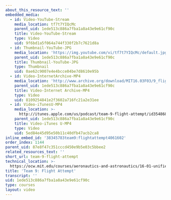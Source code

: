 ```yaml
---
about_this_resource_text: ''
embedded_media:
  - id: Video-YouTube-Stream
    media_location: tf7t7YIQcMc
    parent_uid: 1ede513c886a7fba1a8a43e9e61cf90c
    title: Video-YouTube-Stream
    type: Video
    uid: 9f6bd1a5f064a744f330f2b7c7621d8a
  - id: Thumbnail-YouTube-JPG
    media_location: 'https://img.youtube.com/vi/tf7t7YIQcMc/default.jpg'
    parent_uid: 1ede513c886a7fba1a8a43e9e61cf90c
    title: Thumbnail-YouTube-JPG
    type: Thumbnail
    uid: 0ae62c9007e4e4bcce04be7d8610e95b
  - id: Video-InternetArchive-MP4
    media_location: 'http://www.archive.org/download/MIT16.03F03/9_flight-220k.mp4'
    parent_uid: 1ede513c886a7fba1a8a43e9e61cf90c
    title: Video-Internet Archive-MP4
    type: Video
    uid: 8109254841e2f3602a716fc21a2e31ee
  - id: Video-iTunesU-MP4
    media_location: >-
      http://itunes.apple.com/us/podcast/team-9-flight-attempt/id354868963?i=80690311
    parent_uid: 1ede513c886a7fba1a8a43e9e61cf90c
    title: Video-iTunes U-MP4
    type: Video
    uid: 5ed84e45d95e50b11c40dfb47acb2ca8
inline_embed_id: '38345783team9:flightattempt4061602'
order_index: 1144
parent_uid: 87e8f47c351cccd450e9b5e03c5bbee2
related_resources_text: ''
short_url: team-9-flight-attempt
technical_location: >-
  https://ocw.mit.edu/courses/aeronautics-and-astronautics/16-01-unified-engineering-i-ii-iii-iv-fall-2005-spring-2006/systems-labs-04/team-9-flight-attempt
title: 'Team 9: Flight Attempt'
transcript: ''
uid: 1ede513c886a7fba1a8a43e9e61cf90c
type: courses
layout: video
---
```

